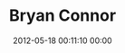 ---
title: "Bryan Connor"
date: 2012-05-18 00:11:10 00:00
permalink: /bryanconnor
twitter: "@bryanconnor"
likes: [66,67,107,109,58,114,26,115,16,116,117,143,137,73,134,69,6,447,435,426,427,425,473,1013,580,1086,39,111,1029,1219,1329,1435,1801,1811]
id: 145
gravatar: "http://www.gravatar.com/avatar/ca4f6c1d03a5243c01cccb1183e94e98"
---